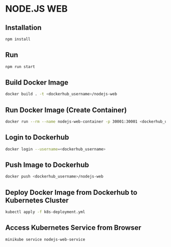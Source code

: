 # NODE.JS WEB

## Installation
```bash
npm install
```

## Run
```bash
npm run start
```

## Build Docker Image
```bash
docker build . -t <dockerhub_username>/nodejs-web
```

## Run Docker Image (Create Container)
```bash
docker run --rm --name nodejs-web-container -p 30001:30001 <dockerhub_username>/nodejs-web:latest
```

## Login to Dockerhub
```bash
docker login --username=<dockerhub_username>
```

## Push Image to Dockerhub
```bash
docker push <dockerhub_username>/nodejs-web
```

## Deploy Docker Image from Dockerhub to Kubernetes Cluster
```bash
kubectl apply -f k8s-deployment.yml
```

## Access Kubernetes Service from Browser
```bash
minikube service nodejs-web-service
```